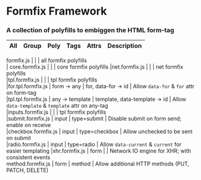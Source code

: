 # Formfix Framework

### A collection of polyfills to embiggen the HTML form-tag


All   | Group      | Poly      | Tags            | Attrs                           | Description                                            
------|------------|-----------|-----------------|---------------------------------|----------------------------------------------------




formfix.js           |                 |                                 | all formfix polyfills                                  
| core.formfix.js      |                 |                                 | core formfix polyfills 
|net.formfix.js       |                 |                                 | net formfix polyfills                                  
|tpl.formfix.js       |                 |                                 | tpl formfix polyfills                                  
|for.tpl.formfix.js       | form -> any     | for, data-for -> id             | Allow `data-for` & `for` attr on form-tag              
|tpl.tpl.formfix.js       | any -> template | template, data-template -> id   | Allow `data-template` & `template` attr on any-tag              
|inputs.formfix.js    |                 |                                 | tpl formfix polyfills                                  
|submit.formfix.js    |  input          | type=submit                     | Disable submit on form send; enable on receive         
|checkbox.formfix.js  |  input          | type=checkbox                   | Allow unchecked to be sent on submit                   
|radio.formfix.js     |  input          | type=radio                      | Allow `data-current` & `current` for easier templating 
|xhr.formfix.js       | form            |                                 | Network IO engine for XHR; with consistent events      
method.formfix.js    | form            | method                          | Allow additional HTTP methods (PUT, PATCH, DELETE)     